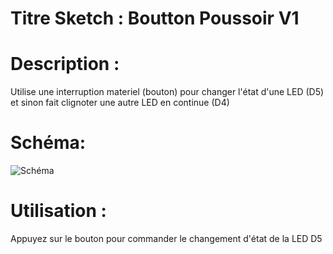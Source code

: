 # Titre Sketch : Boutton Poussoir V1
# Description : 

Utilise une interruption materiel (bouton) pour changer l'état d'une LED (D5) et sinon fait clignoter une autre LED en continue (D4)

# Schéma: 

![Schéma](https://raw.githubusercontent.com/JustinMartinDev/ProjetArduino_C/master/Arduino_Bouton_Poussoir_V1/shema_arduino.png)

# Utilisation :

Appuyez sur le bouton pour commander le changement d'état de la LED D5
